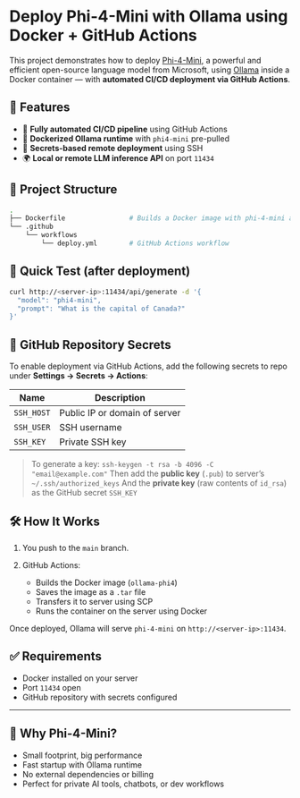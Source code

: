 
# Deploy Phi-4-Mini with Ollama using Docker + GitHub Actions

This project demonstrates how to deploy [Phi-4-Mini](https://huggingface.co/microsoft/Phi-4-mini), a powerful and efficient open-source language model from Microsoft, using [Ollama](https://ollama.com) inside a Docker container — with **automated CI/CD deployment via GitHub Actions**.


## 🚀 Features

- 🔁 **Fully automated CI/CD pipeline** using GitHub Actions
- 🐳 **Dockerized Ollama runtime** with `phi4-mini` pre-pulled
- 🔐 **Secrets-based remote deployment** using SSH
- 🌍 **Local or remote LLM inference API** on port `11434`


## 📁 Project Structure

```bash
.
├── Dockerfile                # Builds a Docker image with phi-4-mini and Ollama
└── .github
    └── workflows
        └── deploy.yml        # GitHub Actions workflow
````


## 🧪 Quick Test (after deployment)

```bash
curl http://<server-ip>:11434/api/generate -d '{
  "model": "phi4-mini",
  "prompt": "What is the capital of Canada?"
}'
```

## 🔐 GitHub Repository Secrets

To enable deployment via GitHub Actions, add the following secrets to repo under **Settings → Secrets → Actions**:

| Name       | Description                          |
| ---------- | ------------------------------------ |
| `SSH_HOST` | Public IP or domain of server   |
| `SSH_USER` | SSH username       |
| `SSH_KEY`  | Private SSH key  |

> To generate a key:
> `ssh-keygen -t rsa -b 4096 -C "email@example.com"`
> Then add the **public key** (`.pub`) to server’s `~/.ssh/authorized_keys`
> And the **private key** (raw contents of `id_rsa`) as the GitHub secret `SSH_KEY`


## 🛠️ How It Works

1. You push to the `main` branch.
2. GitHub Actions:

   * Builds the Docker image (`ollama-phi4`)
   * Saves the image as a `.tar` file
   * Transfers it to server using SCP
   * Runs the container on the server using Docker

Once deployed, Ollama will serve `phi-4-mini` on `http://<server-ip>:11434`.


## ✅ Requirements

* Docker installed on your server
* Port `11434` open
* GitHub repository with secrets configured

---

## 📌 Why Phi-4-Mini?

* Small footprint, big performance
* Fast startup with Ollama runtime
* No external dependencies or billing
* Perfect for private AI tools, chatbots, or dev workflows

